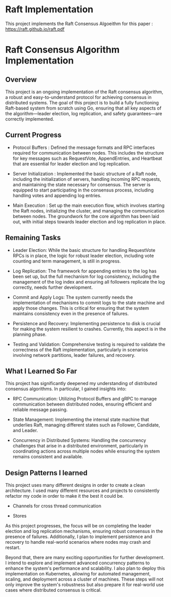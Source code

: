 # Raft Implementation

This project implements the Raft Consensus Algoeithm for this paper : https://raft.github.io/raft.pdf

# Raft Consensus Algorithm Implementation
## Overview
This project is an ongoing implementation of the Raft consensus algorithm, a robust and easy-to-understand protocol for achieving consensus in distributed systems. The goal of this project is to build a fully functioning Raft-based system from scratch using Go, ensuring that all key aspects of the algorithm—leader election, log replication, and safety guarantees—are correctly implemented.

## Current Progress
- Protocol Buffers : Defined the message formats and RPC interfaces required for communication between nodes. This includes the structure for key messages such as RequestVote, AppendEntries, and Heartbeat that are essential for leader election and log replication.

- Server Initialization : Implemented the basic structure of a Raft node, including the initialization of servers, handling incoming RPC requests, and maintaining the state necessary for consensus. The server is equipped to start participating in the consensus process, including handling votes and appending log entries.

- Main Execution : Set up the main execution flow, which involves starting the Raft nodes, initializing the cluster, and managing the communication between nodes. The groundwork for the core algorithm has been laid out, with initial steps towards leader election and log replication in place.

## Remaining Tasks
- Leader Election: While the basic structure for handling RequestVote RPCs is in place, the logic for robust leader election, including vote counting and term management, is still in progress.

- Log Replication: The framework for appending entries to the log has been set up, but the full mechanism for log consistency, including the management of the log index and ensuring all followers replicate the log correctly, needs further development.

- Commit and Apply Logs: The system currently needs the implementation of mechanisms to commit logs to the state machine and apply those changes. This is critical for ensuring that the system maintains consistency even in the presence of failures.

- Persistence and Recovery: Implementing persistence to disk is crucial for making the system resilient to crashes. Currently, this aspect is in the planning phase.

- Testing and Validation: Comprehensive testing is required to validate the correctness of the Raft implementation, particularly in scenarios involving network partitions, leader failures, and recovery.

## What I Learned So Far
This project has significantly deepened my understanding of distributed consensus algorithms. In particular, I gained insights into:

- RPC Communication: Utilizing Protocol Buffers and gRPC to manage communication between distributed nodes, ensuring efficient and reliable message passing.

- State Management: Implementing the internal state machine that underlies Raft, managing different states such as Follower, Candidate, and Leader.

- Concurrency in Distributed Systems: Handling the concurrency challenges that arise in a distributed environment, particularly in coordinating actions across multiple nodes while ensuring the system remains consistent and available.


## Design Patterns I learned
This project uses many different designs in order to create a clean architecture. I used many different resources and projects to consistently refactor my code in order to make it the best it could be.

- Channels for cross thread communication

- Stores



As this project progresses, the focus will be on completing the leader election and log replication mechanisms, ensuring robust consensus in the presence of failures. Additionally, I plan to implement persistence and recovery to handle real-world scenarios where nodes may crash and restart.

Beyond that, there are many exciting opportunities for further development. I intend to explore and implement advanced concurrency patterns to enhance the system's performance and scalability. I also plan to deploy this implementation on Kubernetes, allowing for automated management, scaling, and deployment across a cluster of machines. These steps will not only improve the system's robustness but also prepare it for real-world use cases where distributed consensus is critical.

